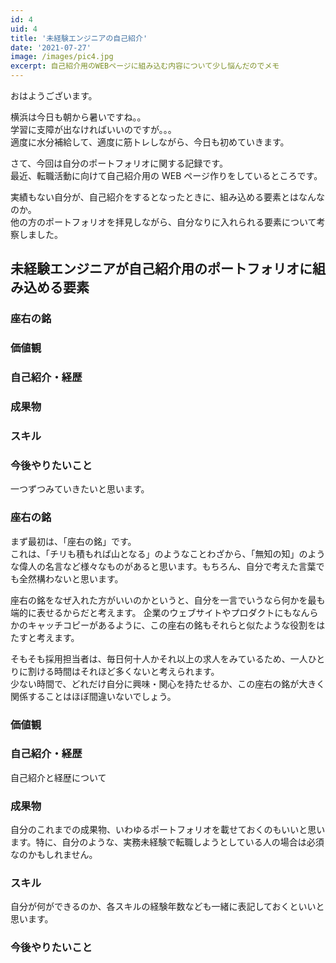 ```yaml
---
id: 4
uid: 4
title: '未経験エンジニアの自己紹介'
date: '2021-07-27'
image: /images/pic4.jpg
excerpt: 自己紹介用のWEBページに組み込む内容について少し悩んだのでメモ
---
```


おはようございます。

横浜は今日も朝から暑いですね。。  
学習に支障が出なければいいのですが。。。  
適度に水分補給して、適度に筋トレしながら、今日も初めていきます。

さて、今回は自分のポートフォリオに関する記録です。  
最近、転職活動に向けて自己紹介用の WEB ページ作りをしているところです。

実績もない自分が、自己紹介をするとなったときに、組み込める要素とはなんなのか。  
他の方のポートフォリオを拝見しながら、自分なりに入れられる要素について考察しました。

## 未経験エンジニアが自己紹介用のポートフォリオに組み込める要素

### 座右の銘

### 価値観

### 自己紹介・経歴

### 成果物

### スキル

### 今後やりたいこと

一つずつみていきたいと思います。

### 座右の銘

まず最初は、「座右の銘」です。  
これは、「チリも積もれば山となる」のようなことわざから、「無知の知」のような偉人の名言など様々なものがあると思います。もちろん、自分で考えた言葉でも全然構わないと思います。

座右の銘をなぜ入れた方がいいのかというと、自分を一言でいうなら何かを最も端的に表せるからだと考えます。
企業のウェブサイトやプロダクトにもなんらかのキャッチコピーがあるように、この座右の銘もそれらと似たような役割をはたすと考えます。

そもそも採用担当者は、毎日何十人かそれ以上の求人をみているため、一人ひとりに割ける時間はそれほど多くないと考えられます。  
少ない時間で、どれだけ自分に興味・関心を持たせるか、この座右の銘が大きく関係することはほぼ間違いないでしょう。

### 価値観

### 自己紹介・経歴

自己紹介と経歴について

### 成果物

自分のこれまでの成果物、いわゆるポートフォリオを載せておくのもいいと思います。特に、自分のような、実務未経験で転職しようとしている人の場合は必須なのかもしれません。

### スキル

自分が何ができるのか、各スキルの経験年数なども一緒に表記しておくといいと思います。

### 今後やりたいこと
